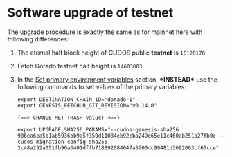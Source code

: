 
# Software upgrade of testnet
The upgrade procedure is exactly the same as for mainnet [here](../fetchhub-4/7-software-upgrade-v0.14.0.md) with
following differences:

1. The eternal halt block height of CUDOS public **testnet** is `16128170`

2. Fetch Dorado testnet halt height is `14603003` 

3. In the [Set primary environment variables](../fetchhub-4/7-software-upgrade-v0.14.0.md#set-primary-environment-variables) section,
**\*INSTEAD\*** use the following commands to set values of the primary variables:
   ```shell
   export DESTINATION_CHAIN_ID="dorado-1"
   export GENESIS_FETCHUB_GIT_REVISION="v0.14.0"

   {==> CHANGE ME! (HASH value) <==}
   
   export UPGRADE_SHA256_PARAMS="--cudos-genesis-sha256 906ea6ea5b1ab5936bb9a5f350d11084eb92cba249e65e11c460ab251b27fb0e --cudos-migration-config-sha256 2c48a252a051fb90a6401dffb718892084047a3f00dc99481d3692063cf65cce"
   ```
